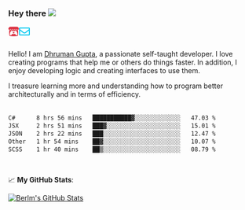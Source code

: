 ### Hey there <img src="https://media.giphy.com/media/hvRJCLFzcasrR4ia7z/giphy.gif" width="25px">

<a href="https://itch.io/profile/berlm">
  <img align="left" alt="Berlm's Itch" width="22px" src="/assets/itch-io.svg" />
</a>
<a href="mailto:ceo@berlm.me">
  <img align="left" alt="Email Berlm" width="22px" src="/assets/envelope.svg" />
</a>

<br />  
<br />  
  
Hello! I am [Dhruman Gupta](https://berlm.me/), a passionate self-taught developer. I love creating programs that help me or others do things faster. In addition, I enjoy developing logic and creating interfaces to use them.  

I treasure learning more and understanding how to program better architecturally and in terms of efficiency.  
<br />

<!--START_SECTION:waka-->
```text
C#      8 hrs 56 mins   ███████████▓░░░░░░░░░░░░░   47.03 % 
JSX     2 hrs 51 mins   ███▓░░░░░░░░░░░░░░░░░░░░░   15.01 % 
JSON    2 hrs 22 mins   ███░░░░░░░░░░░░░░░░░░░░░░   12.47 % 
Other   1 hr 54 mins    ██▓░░░░░░░░░░░░░░░░░░░░░░   10.07 % 
SCSS    1 hr 40 mins    ██▒░░░░░░░░░░░░░░░░░░░░░░   08.79 % 
```
<!--END_SECTION:waka-->
<br />  

📈 **My GitHub Stats**:  

[![Berlm's GitHub Stats](https://github-readme-stats.vercel.app/api?username=dhrumangupta&theme=gotham&show_icons=true&count_private=true)](https://berlm.me)
